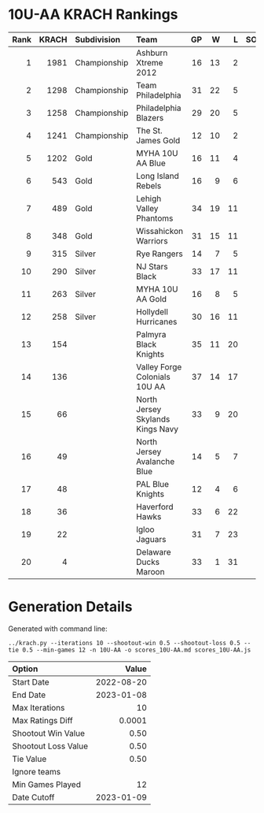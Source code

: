 # 10U-AA KRACH Rankings
Rank|KRACH|Subdivision|Team|GP|W|L|SOW|SOL|T|SoS
---:|---:|:---|:---|---:|---:|---:|---:|---:|---:|---:
1|1981|Championship|Ashburn Xtreme 2012|16|13|2|0|1|0|632
2|1298|Championship|Team Philadelphia|31|22|5|2|2|0|608
3|1258|Championship|Philadelphia Blazers|29|20|5|4|0|0|633
4|1241|Championship|The St. James Gold|12|10|2|0|0|0|380
5|1202|Gold|MYHA 10U AA Blue|16|11|4|1|0|0|657
6|543|Gold|Long Island Rebels|16|9|6|0|1|0|607
7|489|Gold|Lehigh Valley Phantoms|34|19|11|1|3|0|505
8|348|Gold|Wissahickon Warriors|31|15|11|3|2|0|540
9|315|Silver|Rye Rangers|14|7|5|1|1|0|516
10|290|Silver|NJ Stars Black|33|17|11|2|3|0|366
11|263|Silver|MYHA 10U AA Gold|16|8|5|0|3|0|308
12|258|Silver|Hollydell Hurricanes|30|16|11|2|1|0|328
13|154||Palmyra Black Knights|35|11|20|2|2|0|591
14|136||Valley Forge Colonials 10U AA|37|14|17|2|4|0|401
15|66||North Jersey Skylands Kings Navy|33|9|20|3|1|0|309
16|49||North Jersey Avalanche Blue|14|5|7|1|1|0|124
17|48||PAL Blue Knights|12|4|6|2|0|0|337
18|36||Haverford Hawks|33|6|22|2|3|0|362
19|22||Igloo Jaguars|31|7|23|1|0|0|192
20|4||Delaware Ducks Maroon|33|1|31|0|1|0|330
# Generation Details

Generated with command line:
```
../krach.py --iterations 10 --shootout-win 0.5 --shootout-loss 0.5 --tie 0.5 --min-games 12 -n 10U-AA -o scores_10U-AA.md scores_10U-AA.js
```

| Option | Value |
| :----- | ----: |
| Start Date | 2022-08-20 |
| End Date | 2023-01-08 |
| Max Iterations | 10 |
| Max Ratings Diff | 0.0001 |
| Shootout Win Value | 0.50 |
| Shootout Loss Value | 0.50 |
| Tie Value | 0.50 |
| Ignore teams |  |
| Min Games Played | 12 |
| Date Cutoff | 2023-01-09 |

